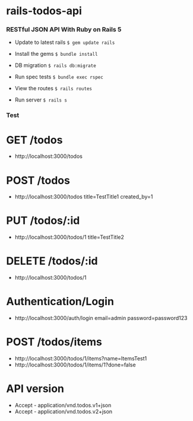 # rails-todos-api #

### RESTful JSON API With Ruby on Rails 5 ###

* Update to latest rails `$ gem update rails`

* Install the gems `$ bundle install`

* DB migration `$ rails db:migrate`

* Run spec tests `$ bundle exec rspec`

* View the routes `$ rails routes`

* Run server `$ rails s`

### Test ###
# GET /todos
* http://localhost:3000/todos

# POST /todos
* http://localhost:3000/todos title=TestTitle1 created_by=1

# PUT /todos/:id
* http://localhost:3000/todos/1 title=TestTitle2

# DELETE /todos/:id
* http://localhost:3000/todos/1

# Authentication/Login
* http://localhost:3000/auth/login email=admin password=password123

# POST /todos/items
* http://localhost:3000/todos/1/items?name=ItemsTest1
* http://localhost:3000/todos/1/items/1?done=false

# API version
* Accept - application/vnd.todos.v1+json
* Accept - application/vnd.todos.v2+json
